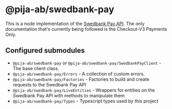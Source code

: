 # @pija-ab/swedbank-pay

This is a node implementation of the [Swedbank Pay API](https://developer.swedbankpay.com/). The only documentation that's currently being followed is the Checkout-V3 Payments Only.

## Configured submodules

* `@pija-ab/swedbank-pay` or `@pija-ab/swedbank-pay/SwedbankPayClient` - The base client class.
* `@pija-ab/swedbank-pay/Errors` - A collection of custom errors.
* `@pija-ab/swedbank-pay/Factories` - Factories to build and create requests to the Swedbank Pay API
* `@pija-ab/swedbank-pay/LiveEntities` - Wrappers for entities on the Swedbank Pay API with methods to manipulate them
* `@pija-ab/swedbank-pay/Types` - Typescript types used by this project
